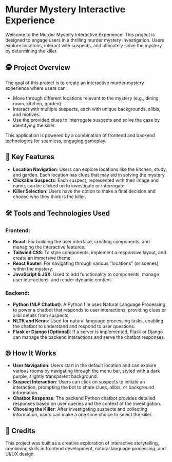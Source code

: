 # Murder Mystery Interactive Experience

Welcome to the Murder Mystery Interactive Experience! This project is designed to engage users in a thrilling murder mystery investigation. Users explore locations, interact with suspects, and ultimately solve the mystery by determining the killer.

## 🕵️ Project Overview

The goal of this project is to create an interactive murder mystery experience where users can:

- Move through different locations relevant to the mystery (e.g., dining room, kitchen, garden).
- Interact with multiple suspects, each with unique backgrounds, alibis, and motives.
- Use the provided clues to interrogate suspects and solve the case by identifying the killer.

This application is powered by a combination of frontend and backend technologies for seamless, engaging gameplay.

## 🎨 Key Features

- **Location Navigation**: Users can explore locations like the kitchen, study, and garden. Each location has clues that may aid in solving the mystery.
- **Clickable Suspects**: Each suspect, represented with their image and name, can be clicked on to investigate or interrogate.
- **Killer Selection**: Users have the option to make a final decision and choose who they think is the killer.

## 🛠️ Tools and Technologies Used

### Frontend:

- **React**: For building the user interface, creating components, and managing the interactive features.
- **Tailwind CSS**: To style components, implement a responsive layout, and create an immersive theme.
- **React Router**: For navigating through various "locations" (or scenes) within the mystery.
- **JavaScript & JSX**: Used to add functionality to components, manage user interactions, and render dynamic content.

### Backend:

- **Python (NLP Chatbot)**: A Python file uses Natural Language Processing to power a chatbot that responds to user interactions, providing clues or alibi details from suspects.
- **NLTK and Keras**: Used for natural language processing tasks, enabling the chatbot to understand and respond to user questions.
- **Flask or Django (Optional)**: If a server is implemented, Flask or Django can manage the backend interactions and serve the chatbot responses.

## 🌐 How It Works

- **User Navigation**: Users start in the default location and can explore various rooms by navigating through the menu bar, styled with a dark purple, slightly transparent background.
- **Suspect Interaction**: Users can click on suspects to initiate an interaction, prompting the bot to share clues, alibis, or background information.
- **Chatbot Response**: The backend Python chatbot provides detailed responses based on user queries and the context of the investigation.
- **Choosing the Killer**: After investigating suspects and collecting information, users can make a one-time choice to select the killer.

## 📝 Credits

This project was built as a creative exploration of interactive storytelling, combining skills in frontend development, natural language processing, and UI/UX design.
